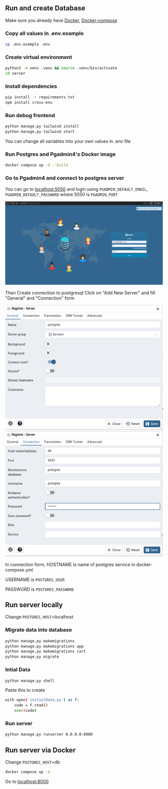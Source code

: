 ## Run and create Database
Make sure you already have [Docker](https://docs.docker.com/engine/install/), [Docker-compose](https://docs.docker.com/compose/install/)

### Copy all values in .env.example
```bash
cp .env.example .env
```

### Create virtual environment
```bash
python3 -m venv .venv && source .venv/bin/activate
cd server
```

### Install dependencies
```bash
pip install -r requirements.txt
npm install cross-env
```
### Run debug frontend
```bash
python manage.py tailwind install
python manage.py tailwind start
```

You can change all variables into your own values in .env file

### Run Postgres and Pgadmin4's Docker image

```bash
docker compose up -d --build
```

### Go to Pgadmin4 and connect to postgres server
You can go to [localhost:5050](https://localhost:5050) and login using `PGADMIN_DEFAULT_EMAIL`, `PGADMIN_DEFAULT_PASSWORD` where 5050 is `PGADMIN_PORT`

![PGADMIN LOGIN IMAGE](images/PGADMIN_login.png)

Then Create connection to postgresql
Click on "Add New Server" and fill "General" and "Connection" form

![PGADMIN GENERAL](images/PGADMIN_general.png)
![PGADMIN CONNECTION](images/PGADMIN_connection.png)

In connection form, HOSTNAME is name of postgres service in docker-compose.yml

USERNAME is `POSTGRES_USER`

PASSWORD is `POSTGRES_PASSWORD`

## Run server locally

Change `POSTGRES_HOST`=localhost

### Migrate data into database
```bash
python manage.py makemigrations
python manage.py makemigrations app
python manage.py makemigrations cart
python manage.py migrate
```

### Intial Data 

```bash
python manage.py shell
```
Paste this to create

```bash
with open('initialData.py') as f:
    code = f.read()
    exec(code)
```

### Run server
```bash
python manage.py runserver 0.0.0.0:8000
```

## Run server via Docker
Change `POSTGRES_HOST`=db

```bash
docker compose up -d
```

Go to [localhost:8000](http://localhost:8000)
